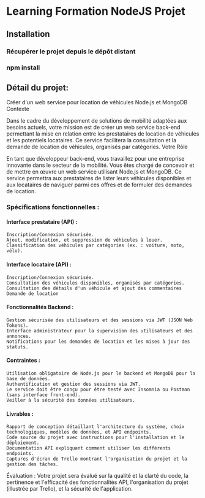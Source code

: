 # Learning Formation NodeJS Projet
## Installation
### Récupérer le projet depuis le dépôt distant
### npm install

## Détail du projet:
Créer d'un web service pour location de véhicules Node.js et MongoDB
Contexte

Dans le cadre du développement de solutions de mobilité adaptées aux besoins actuels, votre mission est de créer un web service back-end permettant la mise en relation entre les prestataires de location de véhicules et les potentiels locataires. Ce service facilitera la consultation et la demande de location de véhicules, organisés par catégories.
Votre Rôle

En tant que développeur back-end, vous travaillez pour une entreprise innovante dans le secteur de la mobilité. Vous êtes chargé de concevoir et de mettre en œuvre un web service utilisant Node.js et MongoDB. Ce service permettra aux prestataires de lister leurs véhicules disponibles et aux locataires de naviguer parmi ces offres et de formuler des demandes de location.

### Spécifications fonctionnelles :

#### Interface prestataire (API) :

    Inscription/Connexion sécurisée.
    Ajout, modification, et suppression de véhicules à louer.
    Classification des véhicules par catégories (ex. : voiture, moto, vélo). 

#### Interface locataire (API) :

    Inscription/Connexion sécurisée.
    Consultation des véhicules disponibles, organisés par catégories.
    Consultation des détails d'un véhicule et ajout des commentaires 
    Demande de location 

#### Fonctionnalités Backend :

    Gestion sécurisée des utilisateurs et des sessions via JWT (JSON Web Tokens).
    Interface administrateur pour la supervision des utilisateurs et des annonces.
    Notifications pour les demandes de location et les mises à jour des statuts.

#### Contraintes :

    Utilisation obligatoire de Node.js pour le backend et MongoDB pour la base de données.
    Authentification et gestion des sessions via JWT.
    Le service doit être conçu pour être testé avec Insomnia ou Postman (sans interface front-end).
    Veiller à la sécurité des données utilisateurs.

#### Livrables :

    Rapport de conception détaillant l'architecture du système, choix technologiques, modèles de données, et API endpoints.
    Code source du projet avec instructions pour l'installation et le déploiement.
    Documentation API expliquant comment utiliser les différents endpoints.
    Captures d'écran de Trello montrant l'organisation du projet et la gestion des tâches.

Évaluation : Votre projet sera évalué sur la qualité et la clarté du code, la pertinence et l'efficacité des fonctionnalités API, l'organisation du projet (illustrée par Trello), et la sécurité de l'application.
